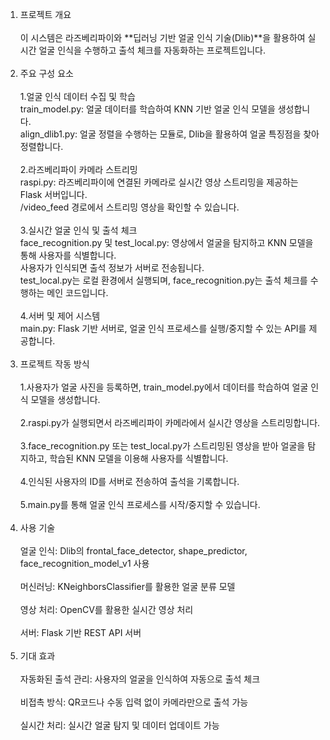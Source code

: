 1. 프로젝트 개요 </br></br>
  이 시스템은 라즈베리파이와 **딥러닝 기반 얼굴 인식 기술(Dlib)**을 활용하여 실시간 얼굴 인식을 수행하고 출석 체크를 자동화하는 프로젝트입니다.</br></br>
2. 주요 구성 요소</br></br>
  1.얼굴 인식 데이터 수집 및 학습</br>
  train_model.py: 얼굴 데이터를 학습하여 KNN 기반 얼굴 인식 모델을 생성합니다.</br>
  align_dlib1.py: 얼굴 정렬을 수행하는 모듈로, Dlib을 활용하여 얼굴 특징점을 찾아 정렬합니다.</br></br> 
  2.라즈베리파이 카메라 스트리밍</br>
  raspi.py: 라즈베리파이에 연결된 카메라로 실시간 영상 스트리밍을 제공하는 Flask 서버입니다.</br>
  /video_feed 경로에서 스트리밍 영상을 확인할 수 있습니다.</br></br>
  3.실시간 얼굴 인식 및 출석 체크</br>
  face_recognition.py 및 test_local.py: 영상에서 얼굴을 탐지하고 KNN 모델을 통해 사용자를 식별합니다.</br>
  사용자가 인식되면 출석 정보가 서버로 전송됩니다.</br>
  test_local.py는 로컬 환경에서 실행되며, face_recognition.py는 출석 체크를 수행하는 메인 코드입니다.</br></br>
  4.서버 및 제어 시스템</br>
  main.py: Flask 기반 서버로, 얼굴 인식 프로세스를 실행/중지할 수 있는 API를 제공합니다.</br></br>
3. 프로젝트 작동 방식</br></br>
  1.사용자가 얼굴 사진을 등록하면, train_model.py에서 데이터를 학습하여 얼굴 인식 모델을 생성합니다.</br></br>
  2.raspi.py가 실행되면서 라즈베리파이 카메라에서 실시간 영상을 스트리밍합니다.</br></br>
  3.face_recognition.py 또는 test_local.py가 스트리밍된 영상을 받아 얼굴을 탐지하고, 학습된 KNN 모델을 이용해 사용자를 식별합니다.</br></br>
  4.인식된 사용자의 ID를 서버로 전송하여 출석을 기록합니다.</br></br>
  5.main.py를 통해 얼굴 인식 프로세스를 시작/중지할 수 있습니다.</br></br>
4. 사용 기술</br></br>
  얼굴 인식: Dlib의 frontal_face_detector, shape_predictor, face_recognition_model_v1 사용</br></br>
  머신러닝: KNeighborsClassifier를 활용한 얼굴 분류 모델</br></br>
  영상 처리: OpenCV를 활용한 실시간 영상 처리</br></br>
  서버: Flask 기반 REST API 서버</br></br>
5. 기대 효과</br></br>
  자동화된 출석 관리: 사용자의 얼굴을 인식하여 자동으로 출석 체크</br></br>
  비접촉 방식: QR코드나 수동 입력 없이 카메라만으로 출석 가능</br></br>
  실시간 처리: 실시간 얼굴 탐지 및 데이터 업데이트 가능
